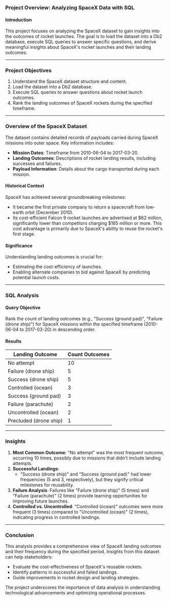 ### Project Overview: Analyzing SpaceX Data with SQL

#### **Introduction**
This project focuses on analyzing the SpaceX dataset to gain insights into the outcomes of rocket launches. The goal is to load the dataset into a Db2 database, execute SQL queries to answer specific questions, and derive meaningful insights about SpaceX's rocket launches and their landing outcomes.

---

### **Project Objectives**
1. Understand the SpaceX dataset structure and content.
2. Load the dataset into a Db2 database.
3. Execute SQL queries to answer questions about rocket launch outcomes.
4. Rank the landing outcomes of SpaceX rockets during the specified timeframe.

---

### **Overview of the SpaceX Dataset**
The dataset contains detailed records of payloads carried during SpaceX missions into outer space. Key information includes:
- **Mission Dates**: Timeframe from 2010-06-04 to 2017-03-20.
- **Landing Outcomes**: Descriptions of rocket landing results, including successes and failures.
- **Payload Information**: Details about the cargo transported during each mission.

#### **Historical Context**
SpaceX has achieved several groundbreaking milestones:
- It became the first private company to return a spacecraft from low-earth orbit (December 2010).
- Its cost-efficient Falcon 9 rocket launches are advertised at $62 million, significantly lower than competitors charging $165 million or more. This cost advantage is primarily due to SpaceX's ability to reuse the rocket's first stage.

#### **Significance**
Understanding landing outcomes is crucial for:
- Estimating the cost-efficiency of launches.
- Enabling alternate companies to bid against SpaceX by predicting potential launch costs.

---

### **SQL Analysis**

#### **Query Objective**
Rank the count of landing outcomes (e.g., "Success (ground pad)", "Failure (drone ship)") for SpaceX missions within the specified timeframe (2010-06-04 to 2017-03-20) in descending order.

#### **Results**
| Landing Outcome             | Count Outcomes |
|-----------------------------|----------------|
| No attempt                  | 10             |
| Failure (drone ship)        | 5              |
| Success (drone ship)        | 5              |
| Controlled (ocean)          | 3              |
| Success (ground pad)        | 3              |
| Failure (parachute)         | 2              |
| Uncontrolled (ocean)        | 2              |
| Precluded (drone ship)      | 1              |

---

### **Insights**
1. **Most Common Outcome**: "No attempt" was the most frequent outcome, occurring 10 times, possibly due to missions that didn't include landing attempts.
2. **Successful Landings**: 
   - "Success (drone ship)" and "Success (ground pad)" had lower frequencies (5 and 3, respectively), but they signify critical milestones for reusability.
3. **Failure Analysis**: Failures like "Failure (drone ship)" (5 times) and "Failure (parachute)" (2 times) provide learning opportunities for improving future launches.
4. **Controlled vs. Uncontrolled**: "Controlled (ocean)" outcomes were more frequent (3 times) compared to "Uncontrolled (ocean)" (2 times), indicating progress in controlled landings.

---

### **Conclusion**
This analysis provides a comprehensive view of SpaceX landing outcomes and their frequency during the specified period. Insights from this dataset can help stakeholders:
- Evaluate the cost-effectiveness of SpaceX's reusable rockets.
- Identify patterns in successful and failed landings.
- Guide improvements in rocket design and landing strategies.

The project underscores the importance of data analysis in understanding technological advancements and optimizing operational processes.

